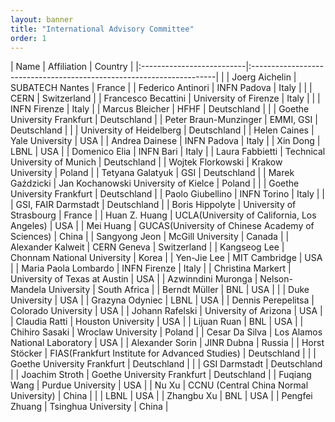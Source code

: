```yaml
---
layout: banner
title: "International Advisory Committee"
order: 1
---
```


<style>
    /* tr:first-child { font-weight: bold } */
    td:first-child { font-weight: bold }
    th, td {
        padding: 3px;
        padding-right: 5px;
        min-width: 8em;
    }
</style>

| Name                      | Affiliation                                                          | Country      |
|:--------------------------|:---------------------------------------------------------------------|              |
| Joerg Aichelin            | SUBATECH Nantes                                                      | France       |
| Federico Antinori         | INFN Padova                                                          | Italy        |
|                           | CERN                                                                 | Switzerland  |
| Francesco Becattini       | University of Firenze                                                | Italy        |
|                           | INFN Firenze                                                         | Italy        |
| Marcus Bleicher           | HFHF                                                                 | Deutschland  |
|                           | Goethe University Frankfurt                                          | Deutschland  |
| Peter Braun-Munzinger     | EMMI, GSI                                                            | Deutschland  |
|                           | University of Heidelberg                                             | Deutschland  |
| Helen Caines              | Yale University                                                      | USA          |
| Andrea Dainese            | INFN Padova                                                          | Italy        |
| Xin Dong                  | LBNL                                                                 | USA          |
| Domenico Elia             | INFN Bari                                                            | Italy        |
| Laura Fabbietti           | Technical University of Munich                                       | Deutschland  |
| Wojtek Florkowski         | Krakow University                                                    | Poland       |
| Tetyana Galatyuk          | GSI                                                                  | Deutschland  |
| Marek Gaździcki           | Jan Kochanowski University of Kielce                                 | Poland       |
|                           | Goethe University Frankfurt                                          | Deutschland  |
| Paolo Giubellino          | INFN Torino                                                          | Italy        |
|                           | GSI, FAIR Darmstadt                                                  | Deutschland  |
| Boris Hippolyte           | University of Strasbourg                                             | France       |
| Huan Z. Huang             | UCLA(University of California, Los Angeles)                          | USA          |
| Mei Huang                 | GUCAS(University of Chinese Academy of Sciences)                     | China        |
| Sangyong Jeon             | McGill University                                                    | Canada       |
| Alexander Kalweit         | CERN Geneva                                                          | Switzerland  |
| Kangseog Lee              | Chonnam National University                                          | Korea        |
| Yen-Jie Lee               | MIT Cambridge                                                        | USA          |
| Maria Paola Lombardo      | INFN Firenze                                                         | Italy        |
| Christina Markert         | University of Texas at Austin                                        | USA          |
| Azwinndini Muronga        | Nelson-Mandela University                                            | South Africa |
| Berndt Müller             | BNL                                                                  | USA          |
|                           | Duke University                                                      | USA          |
| Grazyna Odyniec           | LBNL                                                                 | USA          |
| Dennis Perepelitsa        | Colorado University                                                  | USA          |
| Johann Rafelski           | University of Arizona                                                | USA          |
| Claudia Ratti             | Houston University                                                   | USA          |
| Lijuan Ruan               | BNL                                                                  | USA          |
| Chihiro Sasaki            | Wroclaw University                                                   | Poland       |
| Cesar Da Silva            | Los Alamos National Laboratory                                       | USA          |
| Alexander Sorin           | JINR Dubna                                                           | Russia       |
| Horst Stöcker             | FIAS(Frankfurt Institute for Advanced Studies)                       | Deutschland  |
|                           | Goethe University Frankfurt                                          | Deutschland  |
|                           | GSI Darmstadt                                                        | Deutschland  |
| Joachim Stroth            | Goethe University Frankfurt                                          | Deutschland  |
| Fuqiang Wang              | Purdue University                                                    | USA          |
| Nu Xu                     | CCNU (Central China Normal University)                               | China        |
|                           | LBNL                                                                 | USA          |
| Zhangbu Xu                | BNL                                                                  | USA          |
| Pengfei Zhuang            | Tsinghua University                                                  | China        |

<!-- | Yasuyuki Akiba            | RIKEN-RBRC                                                           | Japan        | -->
<!-- | Hannah Elfner             | GSI                                                                  | Deutschland  | -->
<!-- |                           | FIAS(Frankfurt Institute for Advanced Studies)                       | Deutschland  | -->
<!-- | Adam Kiesel               | Warsaw University of Technology                                      | Poland       | -->
<!-- | Badangadas Mohanty        | NISER (National Institute of Science, Education and Research)        | India        | -->
<!-- | Jacquelyn Noronha-Hostler | UIUC (University of Illinois Urbana-Champaign)                       | USA          | -->
<!-- | Laura Sagunski            | Goethe University Frankfurt                                          | Deutschland  | -->
<!-- | George Stephans           | MIT Cambridge                                                        | USA          | -->
<!-- | Orlando Villalobos        | Baillie University of Birmingham                                     | UK           | -->